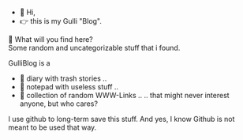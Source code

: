 - 👋 Hi, 
- 👉 this is my Gulli "Blog".


👀 What will you find here?  
Some random and uncategorizable stuff that i found.

GulliBlog is a
- 📖 diary with trash stories ..
- 📝 notepad with useless stuff ..
- 🔗 collection of random WWW-Links ..
.. that might never interest anyone, but who cares?

I use github to long-term save this stuff.
And yes, I know Github is not meant to be used that way.


<!---
GulliBlog/GulliBlog is a ✨ special ✨ repository because its `README.md` (this file) appears on your GitHub profile.
You can click the Preview link to take a look at your changes.
--->
